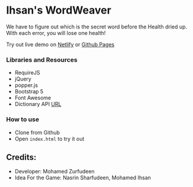 # Ihsan's WordWeaver

We have to figure out which is the secret word before the Health dried up. With each error, you will lose one health!

Try out live demo on [Netlify](https://ihsanswordweaver.netlify.app/) or [Github Pages](https://mohamedzurfudeen.github.io/WordWeaver)

### Libraries and Resources
* RequireJS
* jQuery
* popper.js
* Bootstrap 5
* Font Awesome
* Dictionary API [URL](https://dictionaryapi.dev/)

### How to use

* Clone from Github
* Open `index.html` to try it out

## Credits:
* Developer: Mohamed Zurfudeen
* Idea For the Game: Nasrin Sharfudeen, Mohamed Ihsan
